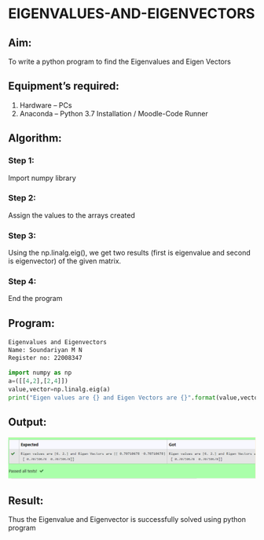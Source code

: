 # EIGENVALUES-AND-EIGENVECTORS
## Aim:
To write a python program to find the Eigenvalues and Eigen Vectors
## Equipment’s required:
1. 	Hardware – PCs
2. 	Anaconda – Python 3.7 Installation / Moodle-Code Runner
## Algorithm:
### Step 1: 
Import numpy library
### Step 2: 
Assign the values to the arrays created
### Step 3:
Using the np.linalg.eig(),  we get two results (first is eigenvalue and second is eigenvector) of the given matrix.
### Step 4: 
End the program

## Program:
```
Eigenvalues and Eigenvectors
Name: Soundariyan M N
Register no: 22008347
```
```python
import numpy as np
a=([[4,2],[2,4]])
value,vector=np.linalg.eig(a)
print("Eigen values are {} and Eigen Vectors are {}".format(value,vector))
```
## Output:
![model](output.png)
## Result:
Thus the Eigenvalue and Eigenvector is successfully solved using python program

